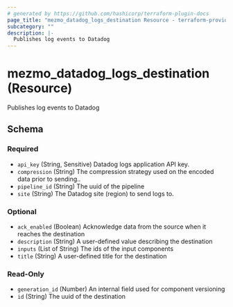 ```yaml
---
# generated by https://github.com/hashicorp/terraform-plugin-docs
page_title: "mezmo_datadog_logs_destination Resource - terraform-provider-mezmo"
subcategory: ""
description: |-
  Publishes log events to Datadog
---
```


# mezmo_datadog_logs_destination (Resource)

Publishes log events to Datadog



<!-- schema generated by tfplugindocs -->
## Schema

### Required

- `api_key` (String, Sensitive) Datadog logs application API key.
- `compression` (String) The compression strategy used on the encoded data prior to sending..
- `pipeline_id` (String) The uuid of the pipeline
- `site` (String) The Datadog site (region) to send logs to.

### Optional

- `ack_enabled` (Boolean) Acknowledge data from the source when it reaches the destination
- `description` (String) A user-defined value describing the destination
- `inputs` (List of String) The ids of the input components
- `title` (String) A user-defined title for the destination

### Read-Only

- `generation_id` (Number) An internal field used for component versioning
- `id` (String) The uuid of the destination


